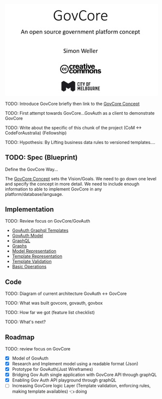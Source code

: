 ![Govcore](docs/assets/1-govcore-intro.png)

TODO: Introduce GovCore briefly then link to the [GovCore Concept](docs/govcore.md)

TODO: First attempt towards GovCore...GovAuth as a client to demonstrate GovCore

TODO: Write about the specific of this chunk of the project (CoM <-> CodeForAustralia) (Fellowship)

TODO: Hypothesis: By Lifting business data rules to versioned templates....

## TODO: Spec (Blueprint)

Define the GovCore Way...

The [GovCore Concept](docs/govcore.md) sets the Vision/Goals. We need to go down one level and specify the concept in more detail. We need to include enough information to able to implement GovCore in any platform/database/language.

## Implementation

TODO: Review focus on GovCore/GovAuth

- [GovAuth Graphql Templates](docs/govauth-graphql-templates.md)
- [GovAuth Model](docs/govauth-model.md)
- [GraphQL](docs/graphQL.md)
- [Graphs](docs/graphs.md)
- [Model Representation](docs/model-representation.md)
- [Template Representation](docs/template-representation.md)
- [Template Validation](docs/template-validation.md)
- [Basic Operations](docs/basic-operations.md)

## Code

TODO: Diagram of current architecture GovAuth <-> GovCore

TODO: What was built govcore, govauth, govbox

TODO: How far we got (feature list checklist)

TODO: What's next?

## Roadmap

TODO: review focus on GovCore

- [x] Model of GovAuth
- [x] Research and Implement model using a readable format (Json)
- [x] Prototype for GovAuth(Just Wireframes)
- [x] Bridging Gov Auth single application with GovCore API through graphQL
- [x] Enabling Gov Auth API playground through graphQL
- [ ] Increasing GovCore logic Layer (Template validation, enforcing rules, making template availables)  👈 doing
